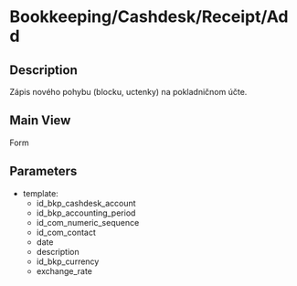 # Bookkeeping/Cashdesk/Receipt/Add

## Description

Zápis nového pohybu (blocku, uctenky) na pokladničnom účte.

## Main View

Form

## Parameters

* template:
  * id_bkp_cashdesk_account
  * id_bkp_accounting_period
  * id_com_numeric_sequence
  * id_com_contact
  * date
  * description
  * id_bkp_currency
  * exchange_rate
